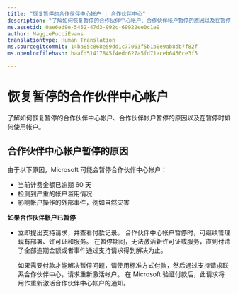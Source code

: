 ```yaml
---
title: "恢复暂停的合作伙伴中心帐户 | 合作伙伴中心"
description: "了解如何恢复暂停的合作伙伴中心帐户、合作伙伴帐户暂停的原因以及在暂停时如何使用帐户。"
ms.assetid: 0ae6ed9e-5452-47d3-992c-69922ee0c1e9
author: MaggiePucciEvans
translationtype: Human Translation
ms.sourcegitcommit: 14ba85c868e59dd1c77063f5b1b0e9ab8db7f82f
ms.openlocfilehash: baafd51417845f4edd627a5fd71aceb6456ce3f5

---
```


# 恢复暂停的合作伙伴中心帐户


了解如何恢复暂停的合作伙伴中心帐户、合作伙伴帐户暂停的原因以及在暂停时如何使用帐户。

## <a href="" id="suspendedpartnercenteraccounts"></a>合作伙伴中心帐户暂停的原因


由于以下原因，Microsoft 可能会暂停合作伙伴中心帐户：

-   当前计费金额已逾期 60 天
-   检测到严重的帐户滥用情况
-   影响帐户操作的外部事件，例如自然灾害

**如果合作伙伴帐户已暂停**

-   立即提出支持请求，并查看付款记录。 合作伙伴中心帐户暂停时，可继续管理现有部署、许可证和服务。 在暂停期间，无法激活新许可证或服务，直到付清了全部逾期金额或者事件通过支持请求得到解决为止。

    如果需要付款才能解决暂停问题，请使用标准方式付款，然后通过支持请求联系合作伙伴中心，请求重新激活帐户。 在 Microsoft 验证付款后，此请求将用作重新激活合作伙伴中心帐户的通知。

 

 






<!--HONumber=Nov16_HO3-->


